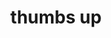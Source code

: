 ---
layout: people&body
title: thumbs up
emoji: thumbs_up
permalink: 👍.html
image: assets/img/3moji/thumbs_up.png
---